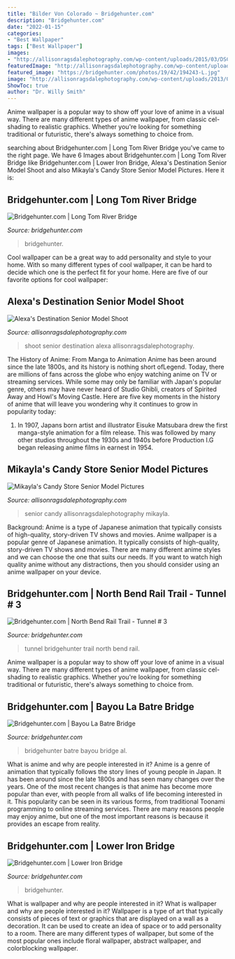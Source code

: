 ```yaml
---
title: "Bilder Von Colorado ~ Bridgehunter.com"
description: "Bridgehunter.com"
date: "2022-01-15"
categories:
- "Best Wallpaper"
tags: ["Best Wallpaper"]
images:
- "http://allisonragsdalephotography.com/wp-content/uploads/2015/03/DSC1035.jpg"
featuredImage: "http://allisonragsdalephotography.com/wp-content/uploads/2015/03/DSC1035.jpg"
featured_image: "https://bridgehunter.com/photos/19/42/194243-L.jpg"
image: "http://allisonragsdalephotography.com/wp-content/uploads/2013/05/allisonragsdalephotography-7239.jpg"
ShowToc: true
author: "Dr. Willy Smith"
---
```



Anime wallpaper is a popular way to show off your love of anime in a visual way. There are many different types of anime wallpaper, from classic cel-shading to realistic graphics. Whether you're looking for something traditional or futuristic, there's always something to choice from.

	

		
searching about Bridgehunter.com | Long Tom River Bridge you've came to the right page. We have 6 Images about Bridgehunter.com | Long Tom River Bridge like Bridgehunter.com | Lower Iron Bridge, Alexa&#039;s Destination Senior Model Shoot and also Mikayla&#039;s Candy Store Senior Model Pictures. Here it is:
		
    
## Bridgehunter.com | Long Tom River Bridge

<img loading=lazy src="https://bridgehunter.com/photos/15/48/154892-L.jpg" onerror="this.onerror=null;this.src='https://tse1.mm.bing.net/th?id=OIP.2pRIOQcV17URmTeKU567bAHaJ4&amp;pid=15.1';" alt="Bridgehunter.com | Long Tom River Bridge">

_Source: bridgehunter.com_

>bridgehunter. 

	

Cool wallpaper can be a great way to add personality and style to your home. With so many different types of cool wallpaper, it can be hard to decide which one is the perfect fit for your home. Here are five of our favorite options for cool wallpaper: 

    
## Alexa&#039;s Destination Senior Model Shoot

<img loading=lazy src="http://allisonragsdalephotography.com/wp-content/uploads/2015/03/DSC1035.jpg" onerror="this.onerror=null;this.src='https://tse1.mm.bing.net/th?id=OIP.BzLlO-HiYzo1U-3nMtwfBQHaLI&amp;pid=15.1';" alt="Alexa&#039;s Destination Senior Model Shoot">

_Source: allisonragsdalephotography.com_

>shoot senior destination alexa allisonragsdalephotography. 

	

The History of Anime: From Manga to Animation
Anime has been around since the late 1800s, and its history is nothing short ofLegend. Today, there are millions of fans across the globe who enjoy watching anime on TV or streaming services. While some may only be familiar with Japan's popular genre, others may have never heard of Studio Ghibli, creators of Spirited Away and Howl's Moving Castle. Here are five key moments in the history of anime that will leave you wondering why it continues to grow in popularity today:
1) In 1907, Japans born artist and illustrator Eisuke Matsubara drew the first manga-style animation for a film release. This was followed by many other studios throughout the 1930s and 1940s before Production I.G began releasing anime films in earnest in 1954.

    
## Mikayla&#039;s Candy Store Senior Model Pictures

<img loading=lazy src="http://allisonragsdalephotography.com/wp-content/uploads/2013/05/allisonragsdalephotography-7239.jpg" onerror="this.onerror=null;this.src='https://tse3.mm.bing.net/th?id=OIP.aA3gtVr2fQxOmaU6Vnz7QQHaLI&amp;pid=15.1';" alt="Mikayla&#039;s Candy Store Senior Model Pictures">

_Source: allisonragsdalephotography.com_

>senior candy allisonragsdalephotography mikayla. 

	

Background: Anime is a type of Japanese animation that typically consists of high-quality, story-driven TV shows and movies.
Anime wallpaper is a popular genre of Japanese animation. It typically consists of high-quality, story-driven TV shows and movies. There are many different anime styles and we can choose the one that suits our needs. If you want to watch high quality anime without any distractions, then you should consider using an anime wallpaper on your device.

    
## Bridgehunter.com | North Bend Rail Trail - Tunnel # 3

<img loading=lazy src="https://bridgehunter.com/photos/27/24/272431-L.jpg" onerror="this.onerror=null;this.src='https://tse3.mm.bing.net/th?id=OIP.IwbgdnpC3e63sS4tyVPPhwHaLL&amp;pid=15.1';" alt="Bridgehunter.com | North Bend Rail Trail - Tunnel # 3">

_Source: bridgehunter.com_

>tunnel bridgehunter trail north bend rail. 

	

Anime wallpaper is a popular way to show off your love of anime in a visual way. There are many different types of anime wallpaper, from classic cel-shading to realistic graphics. Whether you're looking for something traditional or futuristic, there's always something to choice from.

    
## Bridgehunter.com | Bayou La Batre Bridge

<img loading=lazy src="https://bridgehunter.com/photos/23/35/233582-L.jpg" onerror="this.onerror=null;this.src='https://tse4.mm.bing.net/th?id=OIP.Vx4TeC70fJaoAvfjX2i7BAHaJ4&amp;pid=15.1';" alt="Bridgehunter.com | Bayou La Batre Bridge">

_Source: bridgehunter.com_

>bridgehunter batre bayou bridge al. 

	

What is anime and why are people interested in it?
Anime is a genre of animation that typically follows the story lines of young people in Japan. It has been around since the late 1800s and has seen many changes over the years. One of the most recent changes is that anime has become more popular than ever, with people from all walks of life becoming interested in it. This popularity can be seen in its various forms, from traditional Toonami programming to online streaming services. There are many reasons people may enjoy anime, but one of the most important reasons is because it provides an escape from reality.

    
## Bridgehunter.com | Lower Iron Bridge

<img loading=lazy src="https://bridgehunter.com/photos/19/42/194243-L.jpg" onerror="this.onerror=null;this.src='https://tse1.mm.bing.net/th?id=OIP.IQi4H9Tl5BHtrLHV1ky-tgHaLG&amp;pid=15.1';" alt="Bridgehunter.com | Lower Iron Bridge">

_Source: bridgehunter.com_

>bridgehunter. 

	

What is wallpaper and why are people interested in it?
What is wallpaper and why are people interested in it?
Wallpaper is a type of art that typically consists of pieces of text or graphics that are displayed on a wall as a decoration. It can be used to create an idea of space or to add personality to a room. There are many different types of wallpaper, but some of the most popular ones include floral wallpaper, abstract wallpaper, and colorblocking wallpaper.

